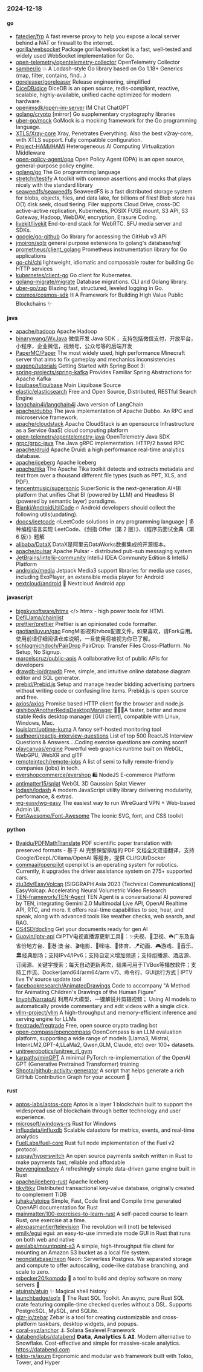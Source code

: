 ### 2024-12-18

#### go
* [fatedier/frp](https://github.com/fatedier/frp) A fast reverse proxy to help you expose a local server behind a NAT or firewall to the internet.
* [gorilla/websocket](https://github.com/gorilla/websocket) Package gorilla/websocket is a fast, well-tested and widely used WebSocket implementation for Go.
* [open-telemetry/opentelemetry-collector](https://github.com/open-telemetry/opentelemetry-collector) OpenTelemetry Collector
* [samber/lo](https://github.com/samber/lo) 💥 A Lodash-style Go library based on Go 1.18+ Generics (map, filter, contains, find...)
* [goreleaser/goreleaser](https://github.com/goreleaser/goreleaser) Release engineering, simplified
* [DiceDB/dice](https://github.com/DiceDB/dice) DiceDB is an open source, redis-compliant, reactive, scalable, highly-available, unified cache optimized for modern hardware.
* [openimsdk/open-im-server](https://github.com/openimsdk/open-im-server) IM Chat ChatGPT
* [golang/crypto](https://github.com/golang/crypto) [mirror] Go supplementary cryptography libraries
* [uber-go/mock](https://github.com/uber-go/mock) GoMock is a mocking framework for the Go programming language.
* [XTLS/Xray-core](https://github.com/XTLS/Xray-core) Xray, Penetrates Everything. Also the best v2ray-core, with XTLS support. Fully compatible configuration.
* [Project-HAMi/HAMi](https://github.com/Project-HAMi/HAMi) Heterogeneous AI Computing Virtualization Middleware
* [open-policy-agent/opa](https://github.com/open-policy-agent/opa) Open Policy Agent (OPA) is an open source, general-purpose policy engine.
* [golang/go](https://github.com/golang/go) The Go programming language
* [stretchr/testify](https://github.com/stretchr/testify) A toolkit with common assertions and mocks that plays nicely with the standard library
* [seaweedfs/seaweedfs](https://github.com/seaweedfs/seaweedfs) SeaweedFS is a fast distributed storage system for blobs, objects, files, and data lake, for billions of files! Blob store has O(1) disk seek, cloud tiering. Filer supports Cloud Drive, cross-DC active-active replication, Kubernetes, POSIX FUSE mount, S3 API, S3 Gateway, Hadoop, WebDAV, encryption, Erasure Coding.
* [livekit/livekit](https://github.com/livekit/livekit) End-to-end stack for WebRTC. SFU media server and SDKs.
* [google/go-github](https://github.com/google/go-github) Go library for accessing the GitHub v3 API
* [jmoiron/sqlx](https://github.com/jmoiron/sqlx) general purpose extensions to golang's database/sql
* [prometheus/client_golang](https://github.com/prometheus/client_golang) Prometheus instrumentation library for Go applications
* [go-chi/chi](https://github.com/go-chi/chi) lightweight, idiomatic and composable router for building Go HTTP services
* [kubernetes/client-go](https://github.com/kubernetes/client-go) Go client for Kubernetes.
* [golang-migrate/migrate](https://github.com/golang-migrate/migrate) Database migrations. CLI and Golang library.
* [uber-go/zap](https://github.com/uber-go/zap) Blazing fast, structured, leveled logging in Go.
* [cosmos/cosmos-sdk](https://github.com/cosmos/cosmos-sdk) ⛓️ A Framework for Building High Value Public Blockchains ✨

#### java
* [apache/hadoop](https://github.com/apache/hadoop) Apache Hadoop
* [binarywang/WxJava](https://github.com/binarywang/WxJava) 微信开发 Java SDK ，支持包括微信支付，开放平台，小程序，企业微信，视频号，公众号等的后端开发
* [PaperMC/Paper](https://github.com/PaperMC/Paper) The most widely used, high performance Minecraft server that aims to fix gameplay and mechanics inconsistencies
* [eugenp/tutorials](https://github.com/eugenp/tutorials) Getting Started with Spring Boot 3:
* [spring-projects/spring-kafka](https://github.com/spring-projects/spring-kafka) Provides Familiar Spring Abstractions for Apache Kafka
* [liquibase/liquibase](https://github.com/liquibase/liquibase) Main Liquibase Source
* [elastic/elasticsearch](https://github.com/elastic/elasticsearch) Free and Open Source, Distributed, RESTful Search Engine
* [langchain4j/langchain4j](https://github.com/langchain4j/langchain4j) Java version of LangChain
* [apache/dubbo](https://github.com/apache/dubbo) The java implementation of Apache Dubbo. An RPC and microservice framework.
* [apache/cloudstack](https://github.com/apache/cloudstack) Apache CloudStack is an opensource Infrastructure as a Service (IaaS) cloud computing platform
* [open-telemetry/opentelemetry-java](https://github.com/open-telemetry/opentelemetry-java) OpenTelemetry Java SDK
* [grpc/grpc-java](https://github.com/grpc/grpc-java) The Java gRPC implementation. HTTP/2 based RPC
* [apache/druid](https://github.com/apache/druid) Apache Druid: a high performance real-time analytics database.
* [apache/iceberg](https://github.com/apache/iceberg) Apache Iceberg
* [apache/tika](https://github.com/apache/tika) The Apache Tika toolkit detects and extracts metadata and text from over a thousand different file types (such as PPT, XLS, and PDF).
* [tencentmusic/supersonic](https://github.com/tencentmusic/supersonic) SuperSonic is the next-generation AI+BI platform that unifies Chat BI (powered by LLM) and Headless BI (powered by semantic layer) paradigms.
* [Blankj/AndroidUtilCode](https://github.com/Blankj/AndroidUtilCode) 🔥 Android developers should collect the following utils(updating).
* [doocs/leetcode](https://github.com/doocs/leetcode) 🔥LeetCode solutions in any programming language | 多种编程语言实现 LeetCode、《剑指 Offer（第 2 版）》、《程序员面试金典（第 6 版）》题解
* [alibaba/DataX](https://github.com/alibaba/DataX) DataX是阿里云DataWorks数据集成的开源版本。
* [apache/pulsar](https://github.com/apache/pulsar) Apache Pulsar - distributed pub-sub messaging system
* [JetBrains/intellij-community](https://github.com/JetBrains/intellij-community) IntelliJ IDEA Community Edition & IntelliJ Platform
* [androidx/media](https://github.com/androidx/media) Jetpack Media3 support libraries for media use cases, including ExoPlayer, an extensible media player for Android
* [nextcloud/android](https://github.com/nextcloud/android) 📱 Nextcloud Android app

#### javascript
* [bigskysoftware/htmx](https://github.com/bigskysoftware/htmx) </> htmx - high power tools for HTML
* [DefiLlama/chainlist](https://github.com/DefiLlama/chainlist)
* [prettier/prettier](https://github.com/prettier/prettier) Prettier is an opinionated code formatter.
* [gaotianliuyun/gao](https://github.com/gaotianliuyun/gao) FongMi影视和tvbox配置文件，如果喜欢，请Fork自用。使用前请仔细阅读仓库说明，一旦使用将被视为你已了解。
* [schlagmichdoch/PairDrop](https://github.com/schlagmichdoch/PairDrop) PairDrop: Transfer Files Cross-Platform. No Setup, No Signup.
* [marcelscruz/public-apis](https://github.com/marcelscruz/public-apis) A collaborative list of public APIs for developers
* [drawdb-io/drawdb](https://github.com/drawdb-io/drawdb) Free, simple, and intuitive online database diagram editor and SQL generator.
* [prebid/Prebid.js](https://github.com/prebid/Prebid.js) Setup and manage header bidding advertising partners without writing code or confusing line items. Prebid.js is open source and free.
* [axios/axios](https://github.com/axios/axios) Promise based HTTP client for the browser and node.js
* [qishibo/AnotherRedisDesktopManager](https://github.com/qishibo/AnotherRedisDesktopManager) 🚀🚀🚀A faster, better and more stable Redis desktop manager [GUI client], compatible with Linux, Windows, Mac.
* [louislam/uptime-kuma](https://github.com/louislam/uptime-kuma) A fancy self-hosted monitoring tool
* [sudheerj/reactjs-interview-questions](https://github.com/sudheerj/reactjs-interview-questions) List of top 500 ReactJS Interview Questions & Answers....Coding exercise questions are coming soon!!
* [playcanvas/engine](https://github.com/playcanvas/engine) Powerful web graphics runtime built on WebGL, WebGPU, WebXR and glTF
* [remoteintech/remote-jobs](https://github.com/remoteintech/remote-jobs) A list of semi to fully remote-friendly companies (jobs) in tech.
* [evershopcommerce/evershop](https://github.com/evershopcommerce/evershop) 🛍️ NodeJS E-commerce Platform
* [antimatter15/splat](https://github.com/antimatter15/splat) WebGL 3D Gaussian Splat Viewer
* [lodash/lodash](https://github.com/lodash/lodash) A modern JavaScript utility library delivering modularity, performance, & extras.
* [wg-easy/wg-easy](https://github.com/wg-easy/wg-easy) The easiest way to run WireGuard VPN + Web-based Admin UI.
* [FortAwesome/Font-Awesome](https://github.com/FortAwesome/Font-Awesome) The iconic SVG, font, and CSS toolkit

#### python
* [Byaidu/PDFMathTranslate](https://github.com/Byaidu/PDFMathTranslate) PDF scientific paper translation with preserved formats - 基于 AI 完整保留排版的 PDF 文档全文双语翻译，支持 Google/DeepL/Ollama/OpenAI 等服务，提供 CLI/GUI/Docker
* [commaai/openpilot](https://github.com/commaai/openpilot) openpilot is an operating system for robotics. Currently, it upgrades the driver assistance system on 275+ supported cars.
* [zju3dv/EasyVolcap](https://github.com/zju3dv/EasyVolcap) [SIGGRAPH Asia 2023 (Technical Communications)] EasyVolcap: Accelerating Neural Volumetric Video Research
* [TEN-framework/TEN-Agent](https://github.com/TEN-framework/TEN-Agent) TEN Agent is a conversational AI powered by TEN, integrating Gemini 2.0 Multimodal Live API, OpenAI Realtime API, RTC, and more. It offers real-time capabilities to see, hear, and speak, along with advanced tools like weather checks, web search, and RAG.
* [DS4SD/docling](https://github.com/DS4SD/docling) Get your documents ready for gen AI
* [Guovin/iptv-api](https://github.com/Guovin/iptv-api) 📺IPTV电视直播源更新工具🚀：✨央视、📡卫视、☘️广东及各省份地方台、🌊港·澳·台、🎬电影、🎥咪咕、🏀体育、🪁动画、🎮游戏、🎵音乐、🏛经典剧场；支持IPv4/IPv6；支持自定义增加频道；支持组播源、酒店源、订阅源、关键字搜索；每天自动更新两次，结果可用于TVBox等播放软件；支持工作流、Docker(amd64/arm64/arm v7)、命令行、GUI运行方式 | IPTV live TV source update tool
* [facebookresearch/AnimatedDrawings](https://github.com/facebookresearch/AnimatedDrawings) Code to accompany "A Method for Animating Children's Drawings of the Human Figure"
* [linyqh/NarratoAI](https://github.com/linyqh/NarratoAI) 利用AI大模型，一键解说并剪辑视频； Using AI models to automatically provide commentary and edit videos with a single click.
* [vllm-project/vllm](https://github.com/vllm-project/vllm) A high-throughput and memory-efficient inference and serving engine for LLMs
* [freqtrade/freqtrade](https://github.com/freqtrade/freqtrade) Free, open source crypto trading bot
* [open-compass/opencompass](https://github.com/open-compass/opencompass) OpenCompass is an LLM evaluation platform, supporting a wide range of models (Llama3, Mistral, InternLM2,GPT-4,LLaMa2, Qwen,GLM, Claude, etc) over 100+ datasets.
* [unitreerobotics/unitree_rl_gym](https://github.com/unitreerobotics/unitree_rl_gym)
* [karpathy/minGPT](https://github.com/karpathy/minGPT) A minimal PyTorch re-implementation of the OpenAI GPT (Generative Pretrained Transformer) training
* [Shpota/github-activity-generator](https://github.com/Shpota/github-activity-generator) A script that helps generate a rich GitHub Contribution Graph for your account 🤖

#### rust
* [aptos-labs/aptos-core](https://github.com/aptos-labs/aptos-core) Aptos is a layer 1 blockchain built to support the widespread use of blockchain through better technology and user experience.
* [microsoft/windows-rs](https://github.com/microsoft/windows-rs) Rust for Windows
* [influxdata/influxdb](https://github.com/influxdata/influxdb) Scalable datastore for metrics, events, and real-time analytics
* [FuelLabs/fuel-core](https://github.com/FuelLabs/fuel-core) Rust full node implementation of the Fuel v2 protocol.
* [juspay/hyperswitch](https://github.com/juspay/hyperswitch) An open source payments switch written in Rust to make payments fast, reliable and affordable
* [bevyengine/bevy](https://github.com/bevyengine/bevy) A refreshingly simple data-driven game engine built in Rust
* [apache/iceberg-rust](https://github.com/apache/iceberg-rust) Apache Iceberg
* [tikv/tikv](https://github.com/tikv/tikv) Distributed transactional key-value database, originally created to complement TiDB
* [juhaku/utoipa](https://github.com/juhaku/utoipa) Simple, Fast, Code first and Compile time generated OpenAPI documentation for Rust
* [mainmatter/100-exercises-to-learn-rust](https://github.com/mainmatter/100-exercises-to-learn-rust) A self-paced course to learn Rust, one exercise at a time.
* [alexpasmantier/television](https://github.com/alexpasmantier/television) The revolution will (not) be televised
* [emilk/egui](https://github.com/emilk/egui) egui: an easy-to-use immediate mode GUI in Rust that runs on both web and native
* [awslabs/mountpoint-s3](https://github.com/awslabs/mountpoint-s3) A simple, high-throughput file client for mounting an Amazon S3 bucket as a local file system.
* [neondatabase/neon](https://github.com/neondatabase/neon) Neon: Serverless Postgres. We separated storage and compute to offer autoscaling, code-like database branching, and scale to zero.
* [mbecker20/komodo](https://github.com/mbecker20/komodo) 🦎 a tool to build and deploy software on many servers 🦎
* [atuinsh/atuin](https://github.com/atuinsh/atuin) ✨ Magical shell history
* [launchbadge/sqlx](https://github.com/launchbadge/sqlx) 🧰 The Rust SQL Toolkit. An async, pure Rust SQL crate featuring compile-time checked queries without a DSL. Supports PostgreSQL, MySQL, and SQLite.
* [glzr-io/zebar](https://github.com/glzr-io/zebar) Zebar is a tool for creating customizable and cross-platform taskbars, desktop widgets, and popups.
* [coral-xyz/anchor](https://github.com/coral-xyz/anchor) ⚓ Solana Sealevel Framework
* [databendlabs/databend](https://github.com/databendlabs/databend) 𝗗𝗮𝘁𝗮, 𝗔𝗻𝗮𝗹𝘆𝘁𝗶𝗰𝘀 & 𝗔𝗜. Modern alternative to Snowflake. Cost-effective and simple for massive-scale analytics. https://databend.com
* [tokio-rs/axum](https://github.com/tokio-rs/axum) Ergonomic and modular web framework built with Tokio, Tower, and Hyper
